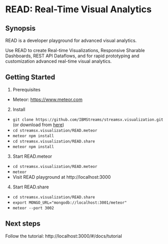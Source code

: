 # READ: Real-Time Visual Analytics

## Synopsis
READ is a developer playground for advanced visual analytics.

Use READ to create Real-time Visualizations, 
Responsive Sharable Dashboards, REST API Dataflows, and for rapid prototyping and customization advanced
real-time visual analytics.

## Getting Started
1. Prerequisites
  * Meteor: https://www.meteor.com
2. Install
  * ```git clone https://github.com/IBMStreams/streamsx.visualization.git``` (or download from [here](https://github.com/IBMStreams/streamsx.visualization/archive/master.zip))
  * ```cd streamsx.visualization/READ.meteor```
  * ```meteor npm install```
  * ```cd streamsx.visualization/READ.share```
  * ```meteor npm install```
3. Start READ.meteor
  * ```cd streamsx.visualization/READ.meteor```
  * ```meteor```
  * Visit READ playground at http://localhost:3000
4. Start READ.share
  * ```cd streamsx.visualization/READ.share```
  * ```export MONGO_URL="mongodb://localhost:3001/meteor"```
  * ```meteor --port 3002```

## Next steps
Follow the tutorial: http://localhost:3000/#/docs/tutorial
